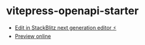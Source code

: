 # vitepress-openapi-starter

- [Edit in StackBlitz next generation editor ⚡️](https://stackblitz.com/fork/github/enzonotario/vitepress-openapi-starter)
- [Preview online](https://vitepress-openapi-starter.vercel.app/)

